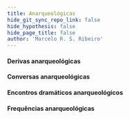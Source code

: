 ```yaml
---
title: Anarqueológicas
hide_git_sync_repo_link: false
hide_hypothesis: false
hide_page_title: false
author: 'Marcelo R. S. Ribeiro'
---
```


#### Derivas anarqueológicas

#### Conversas anarqueológicas

#### Encontros dramáticos anarqueológicos

#### Frequências anarqueológicas